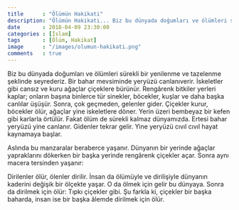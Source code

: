 ```yaml
---
title      : "Ölümün Hakikati"
description: "Ölümün Hakikati... Biz bu dünyada doğumları ve ölümleri sürekli bir yenilenme ve tazelenme şeklinde seyrederiz. Bir bahar mevsiminde yeryüzü canlanıverir. İskeletler gibi cansız ve kuru ağaçlar çiçeklere bürünür."
date       : 2018-04-09 23:30:00
categories : [İslam]
tags       : [Ölüm, Hakikat]
image      : "/images/olumun-hakikati.png"
comments   : true
---
```


Biz bu dünyada doğumları ve ölümleri sürekli bir yenilenme ve tazelenme şeklinde seyrederiz. Bir bahar mevsiminde yeryüzü canlanıverir. İskeletler gibi cansız ve kuru ağaçlar çiçeklere bürünür. Rengârenk bitkiler yerleri kaplar; onların başına binlerce tür sinekler, böcekler, kuşlar ve daha başka canlılar üşüşür. Sonra, çok geçmeden, gelenler gider. Çiçekler kurur, böcekler ölür, ağaçlar yine iskeletlere döner. Yerin üzeri bembeyaz bir kefen gibi karlarla örtülür. Fakat ölüm de sürekli kalmaz dünyamızda. Ertesi bahar yeryüzü yine canlanır. Gidenler tekrar gelir. Yine yeryüzü cıvıl cıvıl hayat kaynamaya başlar.

Aslında bu manzaralar beraberce yaşanır. Dünyanın bir yerinde ağaçlar yapraklarını dökerken bir başka yerinde rengârenk çiçekler açar. Sonra aynı macera tersinden yaşanır:

Dirilenler ölür, ölenler dirilir. İnsan da ölümüyle ve dirilişiyle dünyanın kaderini değişik bir ölçekte yaşar. O da ölmek için gelir bu dünyaya. Sonra da dirilmek için ölür: Tıpkı çiçekler gibi. Şu farkla ki, çiçekler bir başka baharda, insan ise bir başka âlemde dirilmek için ölür.